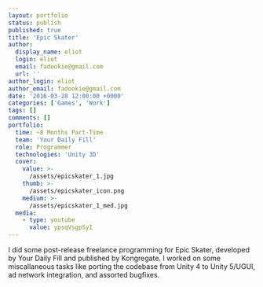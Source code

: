 ```yaml
---
layout: portfolio
status: publish
published: true
title: 'Epic Skater'
author:
  display_name: eliot
  login: eliot
  email: fadookie@gmail.com
  url: ''
author_login: eliot
author_email: fadookie@gmail.com
date: '2016-03-28 12:00:00 +0000'
categories: ['Games', 'Work']
tags: []
comments: []
portfolio:
  time: ~8 Months Part-Time
  team: 'Your Daily Fill'
  role: Programmer
  technologies: 'Unity 3D'
  cover:
    value: >-
      /assets/epicskater_1.jpg
    thumb: >-
      /assets/epicskater_icon.png
    medium: >-
      /assets/epicskater_1_med.jpg
  media:
    - type: youtube
      value: ypsqVsgpSyI
---
```


I did some post-release freelance programming for Epic Skater, developed by Your Daily Fill and published by Kongregate. I worked on some miscallaneous tasks like porting the codebase from Unity 4 to Unity 5/UGUI, ad network integration, and assorted bugfixes.